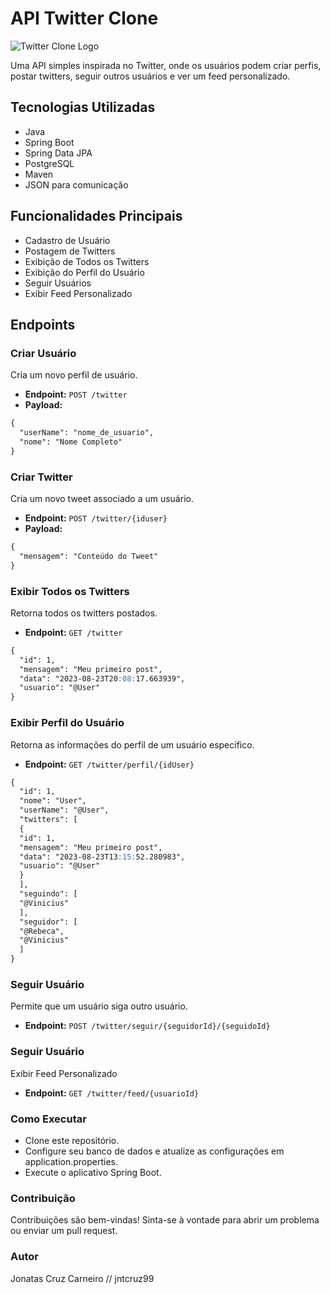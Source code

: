 # API Twitter Clone

![Twitter Clone Logo](https://cdn-icons-png.flaticon.com/256/1384/1384065.png)

Uma API simples inspirada no Twitter, onde os usuários podem criar perfis, postar twitters, seguir outros usuários e ver um feed personalizado.

## Tecnologias Utilizadas

- Java
- Spring Boot
- Spring Data JPA
- PostgreSQL
- Maven
- JSON para comunicação

## Funcionalidades Principais

- Cadastro de Usuário
- Postagem de Twitters
- Exibição de Todos os Twitters
- Exibição do Perfil do Usuário
- Seguir Usuários
- Exibir Feed Personalizado

## Endpoints

### Criar Usuário

Cria um novo perfil de usuário.

- **Endpoint:** `POST /twitter`
- **Payload:**


```markdown
{
  "userName": "nome_de_usuario",
  "nome": "Nome Completo"
}
```
### Criar Twitter

Cria um novo tweet associado a um usuário.
- **Endpoint:** `POST /twitter/{iduser}`
- **Payload:**
```markdown
{
  "mensagem": "Conteúdo do Tweet"
}
```

### Exibir Todos os Twitters

Retorna todos os twitters postados.

- **Endpoint:** `GET /twitter`

```markdown
{
  "id": 1,
  "mensagem": "Meu primeiro post",
  "data": "2023-08-23T20:08:17.663939",
  "usuario": "@User"
}
```

### Exibir Perfil do Usuário

Retorna as informações do perfil de um usuário específico.

- **Endpoint:** `GET /twitter/perfil/{idUser}`

```markdown
{
  "id": 1,
  "nome": "User",
  "userName": "@User",
  "twitters": [
  {
  "id": 1,
  "mensagem": "Meu primeiro post",
  "data": "2023-08-23T13:15:52.280983",
  "usuario": "@User"
  }
  ],
  "seguindo": [
  "@Vinicius"
  ],
  "seguidor": [
  "@Rebeca",
  "@Vinicius"
  ]
}
```

### Seguir Usuário

Permite que um usuário siga outro usuário.

- **Endpoint:** `POST /twitter/seguir/{seguidorId}/{seguidoId}`

### Seguir Usuário

Exibir Feed Personalizado

- **Endpoint:** `GET /twitter/feed/{usuarioId}`

### Como Executar

- Clone este repositório.
- Configure seu banco de dados e atualize as configurações em application.properties.
- Execute o aplicativo Spring Boot.

### Contribuição

Contribuições são bem-vindas! Sinta-se à vontade para abrir um problema ou enviar um pull request.

### Autor

Jonatas Cruz Carneiro // jntcruz99

